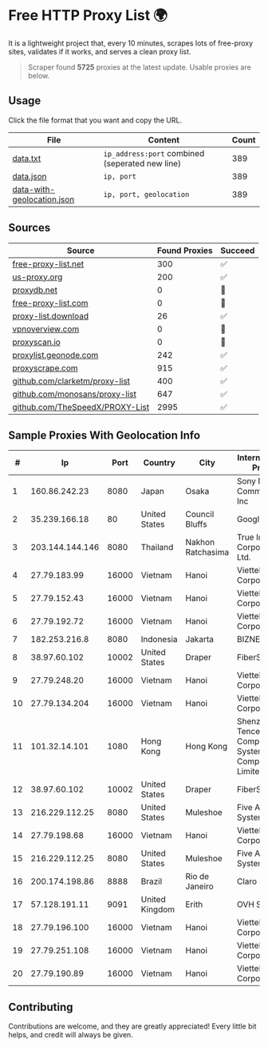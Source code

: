 
# Free HTTP Proxy List 🌍

It is a lightweight project that, every 10 minutes, scrapes lots of free-proxy sites, validates if it works, and serves a clean proxy list.


> Scraper found **5725** proxies at the latest update. Usable proxies are below.

## Usage

Click the file format that you want and copy the URL.


|File|Content|Count|
|----|-------|-----|
|[data.txt](https://raw.githubusercontent.com/themiralay/Proxy-List-World/master/data.txt)|`ip_address:port` combined (seperated new line)|389|
|[data.json](https://raw.githubusercontent.com/themiralay/Proxy-List-World/master/data.json)|`ip, port`|389|
|[data-with-geolocation.json](https://raw.githubusercontent.com/themiralay/Proxy-List-World/master/data-with-geolocation.json)|`ip, port, geolocation`|389|

## Sources

|Source|Found Proxies|Succeed|
|------|-------------|-------|
|[free-proxy-list.net](https://free-proxy-list.net)|300|✅|
|[us-proxy.org](https://www.us-proxy.org)|200|✅|
|[proxydb.net](http://proxydb.net)|0|🚫|
|[free-proxy-list.com](https://free-proxy-list.com/?page=&port=&type%5B%5D=http&type%5B%5D=https&up_time=0&search=Search)|0|🚫|
|[proxy-list.download](https://www.proxy-list.download/HTTP)|26|✅|
|[vpnoverview.com](https://vpnoverview.com/privacy/anonymous-browsing/free-proxy-servers)|0|🚫|
|[proxyscan.io](https://www.proxyscan.io)|0|🚫|
|[proxylist.geonode.com](https://proxylist.geonode.com/api/proxy-list?limit=300&page=1&sort_by=lastChecked&sort_type=desc&protocols=http,https)|242|✅|
|[proxyscrape.com](https://api.proxyscrape.com/v2/?request=displayproxies&protocol=http&timeout=10000&country=all&ssl=all&anonymity=all)|915|✅|
|[github.com/clarketm/proxy-list](https://raw.githubusercontent.com/clarketm/proxy-list/master/proxy-list-raw.txt)|400|✅|
|[github.com/monosans/proxy-list](https://raw.githubusercontent.com/monosans/proxy-list/main/proxies/http.txt)|647|✅|
|[github.com/TheSpeedX/PROXY-List](https://raw.githubusercontent.com/TheSpeedX/PROXY-List/master/http.txt)|2995|✅|


## Sample Proxies With Geolocation Info

|#|Ip|Port|Country|City|Internet Service Provider|
|-|--|----|-------|----|-------------------------|
|1|160.86.242.23|8080|Japan|Osaka|Sony Network Communications Inc|
|2|35.239.166.18|80|United States|Council Bluffs|Google LLC|
|3|203.144.144.146|8080|Thailand|Nakhon Ratchasima|True Internet Corporation CO. Ltd.|
|4|27.79.183.99|16000|Vietnam|Hanoi|Viettel Corporation|
|5|27.79.152.43|16000|Vietnam|Hanoi|Viettel Corporation|
|6|27.79.192.72|16000|Vietnam|Hanoi|Viettel Corporation|
|7|182.253.216.8|8080|Indonesia|Jakarta|BIZNET|
|8|38.97.60.102|10002|United States|Draper|FiberState, LLC|
|9|27.79.248.20|16000|Vietnam|Hanoi|Viettel Corporation|
|10|27.79.134.204|16000|Vietnam|Hanoi|Viettel Corporation|
|11|101.32.14.101|1080|Hong Kong|Hong Kong|Shenzhen Tencent Computer Systems Company Limited|
|12|38.97.60.102|10002|United States|Draper|FiberState, LLC|
|13|216.229.112.25|8080|United States|Muleshoe|Five Area Systems, LLC|
|14|27.79.198.68|16000|Vietnam|Hanoi|Viettel Corporation|
|15|216.229.112.25|8080|United States|Muleshoe|Five Area Systems, LLC|
|16|200.174.198.86|8888|Brazil|Rio de Janeiro|Claro S.A|
|17|57.128.191.11|9091|United Kingdom|Erith|OVH SAS|
|18|27.79.196.100|16000|Vietnam|Hanoi|Viettel Corporation|
|19|27.79.251.108|16000|Vietnam|Hanoi|Viettel Corporation|
|20|27.79.190.89|16000|Vietnam|Hanoi|Viettel Corporation|



## Contributing

Contributions are welcome, and they are greatly appreciated! Every
little bit helps, and credit will always be given.

